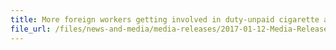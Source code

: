 ```yaml
---
title: More foreign workers getting involved in duty-unpaid cigarette activities to earn money on the side
file_url: /files/news-and-media/media-releases/2017-01-12-Media-Release.pdf
---
```

